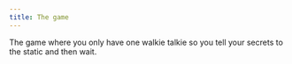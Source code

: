 ```yaml
---
title: The game
---
```

The game where you only have one walkie talkie so you tell your secrets to the static and then wait. 